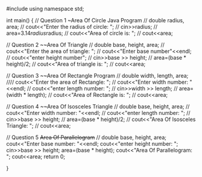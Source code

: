 #include <iostream>
using namespace std;

int main() {
//    Question 1 ~Area Of Circle Java Program
//    double radius, area;
//    cout<<"Enter the radius of circle: ";
//    cin>>radius;
//    area=3.14*radius*radius;
//    cout<<"Area of circle is: ";
//    cout<<area;


//        Question 2 ~~Area Of Triangle
//    double base, height, area;
//    cout<<"Enter the area of triangle: ";
//    cout<<"Enter base number"<<endl;
//    cout<<"enter height number";
//    cin>>base >> height;
//    area=(base * height)/2;
//    cout<<"Area of triangle is: ";
//    cout<<area;


//        Question 3 ~~Area Of Rectangle Program
//    double width, length, area;
////    cout<<"Enter the area of Rectangle: ";
//    cout<<"Enter width number: "<<endl;
//    cout<<"enter length number: ";
//    cin>>width >> length;
//    area=(width * length);
//    cout<<"Area of Rectangle is: ";
//    cout<<area;

//        Question 4 ~~Area Of Isosceles Triangle
//    double base, height, area;
//    cout<<"Enter width number: "<<endl;
//    cout<<"enter length number: ";
//    cin>>base >> height;
//    area=(base * height)/2;
//    cout<<"Area Of Isosceles Triangle: ";
//    cout<<area;


//    Question 5 ~~Area Of Parallelogram~~
//  double base, height, area;
    cout<<"Enter base number: "<<endl;
    cout<<"enter height number: ";
    cin>>base >> height;
    area=(base * height);
    cout<<"Area Of Parallelogram: ";
    cout<<area;
    return 0;

}
